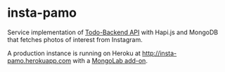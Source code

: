 insta-pamo
=================
Service implementation of [Todo-Backend API](http://todobackend.com/) with Hapi.js and MongoDB that fetches photos of interest from Instagram.

A production instance is running on Heroku at http://insta-pamo.herokuapp.com with a [MongoLab add-on](https://addons.heroku.com/mongolab).
